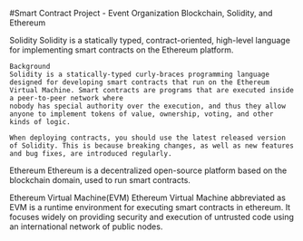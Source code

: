 #Smart Contract Project - Event Organization
Blockchain, Solidity, and Ethereum

Solidity
 Solidity is a statically typed, contract-oriented, high-level language for implementing smart contracts on the Ethereum platform.

    Background
    Solidity is a statically-typed curly-braces programming language designed for developing smart contracts that run on the Ethereum Virtual Machine. Smart contracts are programs that are executed inside a peer-to-peer network where 
    nobody has special authority over the execution, and thus they allow anyone to implement tokens of value, ownership, voting, and other kinds of logic.

    When deploying contracts, you should use the latest released version of Solidity. This is because breaking changes, as well as new features and bug fixes, are introduced regularly.

Ethereum
Ethereum is a decentralized open-source platform based on the blockchain domain, used to run smart contracts.

Ethereum Virtual Machine(EVM) 
Ethereum Virtual Machine abbreviated as EVM is a runtime environment for executing smart contracts in ethereum. It focuses widely on providing security and execution of untrusted code using an international network of public nodes.



